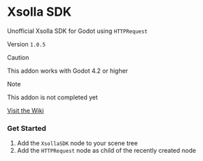 # Xsolla SDK

Unofficial Xsolla SDK for Godot using `HTTPRequest`

Version  `1.0.5`

> [!Caution]
> This addon works with Godot 4.2 or higher

> [!Note]
> This addon is not completed yet

[Visit the Wiki](https://github.com/godot279/xsolla_sdk/wiki)

### Get Started

1. Add the `XsollaSDK` node to your scene tree
2. Add the `HTTPRequest` node as child of the recently created node
